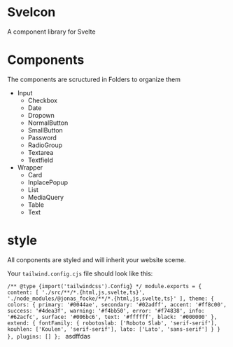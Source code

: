 # Svelcon

A component library for Svelte

# Components

The components are scructured in Folders to organize them

- Input
  - Checkbox
  - Date
  - Dropown
  - NormalButton
  - SmallButton
  - Password
  - RadioGroup
  - Textarea
  - Textfield
- Wrapper
  - Card
  - InplacePopup
  - List
  - MediaQuery
  - Table
  - Text

# style

All conponents are styled and will inherit your website sceme.

Your `tailwind.config.cjs` file should look like this:

`/** @type {import('tailwindcss').Config} */ module.exports = { content: [ './src/**/*.{html,js,svelte,ts}', './node_modules/@jonas_focke/**/*.{html,js,svelte,ts}' ], theme: { colors: { primary: '#0044ae', secondary: '#02adff', accent: '#ff8c00', success: '#4dea3f', warning: '#f4bb50', error: '#f74838', info: '#62acfc', surface: '#006bc6', text: '#ffffff', black: '#000000' }, extend: { fontFamily: { robotoslab: ['Roboto Slab', 'serif-serif'], kouhlen: ['Koulen', 'serif-serif'], lato: ['Lato', 'sans-serif'] } } }, plugins: [] }; `
asdffdas

